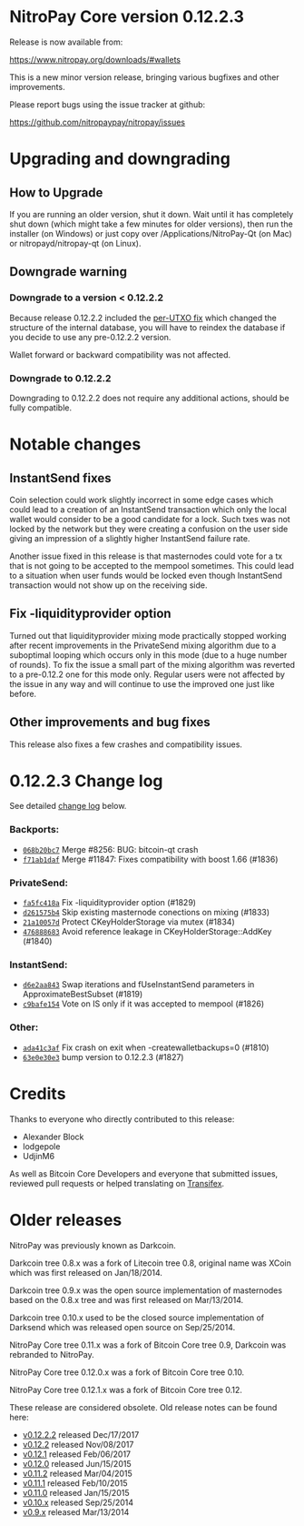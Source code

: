 NitroPay Core version 0.12.2.3
==========================

Release is now available from:

  <https://www.nitropay.org/downloads/#wallets>

This is a new minor version release, bringing various bugfixes and other
improvements.

Please report bugs using the issue tracker at github:

  <https://github.com/nitropaypay/nitropay/issues>


Upgrading and downgrading
=========================

How to Upgrade
--------------

If you are running an older version, shut it down. Wait until it has completely
shut down (which might take a few minutes for older versions), then run the
installer (on Windows) or just copy over /Applications/NitroPay-Qt (on Mac) or
nitropayd/nitropay-qt (on Linux).

Downgrade warning
-----------------

### Downgrade to a version < 0.12.2.2

Because release 0.12.2.2 included the [per-UTXO fix](release-notes/nitropay/release-notes-0.12.2.2.md#per-utxo-fix)
which changed the structure of the internal database, you will have to reindex
the database if you decide to use any pre-0.12.2.2 version.

Wallet forward or backward compatibility was not affected.

### Downgrade to 0.12.2.2

Downgrading to 0.12.2.2 does not require any additional actions, should be
fully compatible.

Notable changes
===============

InstantSend fixes
-----------------

Coin selection could work slightly incorrect in some edge cases which could
lead to a creation of an InstantSend transaction which only the local wallet
would consider to be a good candidate for a lock. Such txes was not locked by
the network but they were creating a confusion on the user side giving an
impression of a slightly higher InstantSend failure rate.

Another issue fixed in this release is that masternodes could vote for a tx
that is not going to be accepted to the mempool sometimes. This could lead to
a situation when user funds would be locked even though InstantSend transaction
would not show up on the receiving side.

Fix -liquidityprovider option
-----------------------------

Turned out that liquidityprovider mixing mode practically stopped working after
recent improvements in the PrivateSend mixing algorithm due to a suboptimal
looping which occurs only in this mode (due to a huge number of rounds). To fix
the issue a small part of the mixing algorithm was reverted to a pre-0.12.2 one
for this mode only. Regular users were not affected by the issue in any way and
will continue to use the improved one just like before.

Other improvements and bug fixes
--------------------------------

This release also fixes a few crashes and compatibility issues.


0.12.2.3 Change log
===================

See detailed [change log](https://github.com/nitropaypay/nitropay/compare/v0.12.2.2...nitropaypay:v0.12.2.3) below.

### Backports:
- [`068b20bc7`](https://github.com/nitropaypay/nitropay/commit/068b20bc7) Merge #8256: BUG: bitcoin-qt crash
- [`f71ab1daf`](https://github.com/nitropaypay/nitropay/commit/f71ab1daf) Merge #11847: Fixes compatibility with boost 1.66 (#1836)

### PrivateSend:
- [`fa5fc418a`](https://github.com/nitropaypay/nitropay/commit/fa5fc418a) Fix -liquidityprovider option (#1829)
- [`d261575b4`](https://github.com/nitropaypay/nitropay/commit/d261575b4) Skip existing masternode conections on mixing (#1833)
- [`21a10057d`](https://github.com/nitropaypay/nitropay/commit/21a10057d) Protect CKeyHolderStorage via mutex (#1834)
- [`476888683`](https://github.com/nitropaypay/nitropay/commit/476888683) Avoid reference leakage in CKeyHolderStorage::AddKey (#1840)

### InstantSend:
- [`d6e2aa843`](https://github.com/nitropaypay/nitropay/commit/d6e2aa843) Swap iterations and fUseInstantSend parameters in ApproximateBestSubset (#1819)
- [`c9bafe154`](https://github.com/nitropaypay/nitropay/commit/c9bafe154) Vote on IS only if it was accepted to mempool (#1826)

### Other:
- [`ada41c3af`](https://github.com/nitropaypay/nitropay/commit/ada41c3af) Fix crash on exit when -createwalletbackups=0 (#1810)
- [`63e0e30e3`](https://github.com/nitropaypay/nitropay/commit/63e0e30e3) bump version to 0.12.2.3 (#1827)

Credits
=======

Thanks to everyone who directly contributed to this release:

- Alexander Block
- lodgepole
- UdjinM6

As well as Bitcoin Core Developers and everyone that submitted issues,
reviewed pull requests or helped translating on
[Transifex](https://www.transifex.com/projects/p/nitropay/).


Older releases
==============

NitroPay was previously known as Darkcoin.

Darkcoin tree 0.8.x was a fork of Litecoin tree 0.8, original name was XCoin
which was first released on Jan/18/2014.

Darkcoin tree 0.9.x was the open source implementation of masternodes based on
the 0.8.x tree and was first released on Mar/13/2014.

Darkcoin tree 0.10.x used to be the closed source implementation of Darksend
which was released open source on Sep/25/2014.

NitroPay Core tree 0.11.x was a fork of Bitcoin Core tree 0.9,
Darkcoin was rebranded to NitroPay.

NitroPay Core tree 0.12.0.x was a fork of Bitcoin Core tree 0.10.

NitroPay Core tree 0.12.1.x was a fork of Bitcoin Core tree 0.12.

These release are considered obsolete. Old release notes can be found here:

- [v0.12.2.2](release-notes/nitropay/release-notes-0.12.2.2.md) released Dec/17/2017
- [v0.12.2](release-notes/nitropay/release-notes-0.12.2.md) released Nov/08/2017
- [v0.12.1](release-notes/nitropay/release-notes-0.12.1.md) released Feb/06/2017
- [v0.12.0](release-notes/nitropay/release-notes-0.12.0.md) released Jun/15/2015
- [v0.11.2](release-notes/nitropay/release-notes-0.11.2.md) released Mar/04/2015
- [v0.11.1](release-notes/nitropay/release-notes-0.11.1.md) released Feb/10/2015
- [v0.11.0](release-notes/nitropay/release-notes-0.11.0.md) released Jan/15/2015
- [v0.10.x](release-notes/nitropay/release-notes-0.10.0.md) released Sep/25/2014
- [v0.9.x](release-notes/nitropay/release-notes-0.9.0.md) released Mar/13/2014

